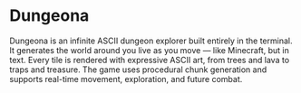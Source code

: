 # Dungeona
Dungeona is an infinite ASCII dungeon explorer built entirely in the terminal. It generates the world around you live as you move — like Minecraft, but in text. Every tile is rendered with expressive ASCII art, from trees and lava to traps and treasure. The game uses procedural chunk generation and supports real-time movement, exploration, and future combat.